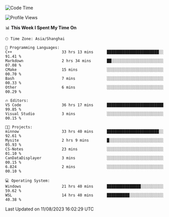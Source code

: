 <!--START_SECTION:waka-->
![Code Time](http://img.shields.io/badge/Code%20Time-1%2C145%20hrs%2039%20mins-blue)

![Profile Views](http://img.shields.io/badge/Profile%20Views-0-blue)

📊 **This Week I Spent My Time On** 

```text
🕑︎ Time Zone: Asia/Shanghai

💬 Programming Languages: 
C++                      33 hrs 13 mins      ███████████████████████░░   91.41 % 
Markdown                 2 hrs 34 mins       ██░░░░░░░░░░░░░░░░░░░░░░░   07.08 % 
CMake                    15 mins             ░░░░░░░░░░░░░░░░░░░░░░░░░   00.70 % 
Bash                     7 mins              ░░░░░░░░░░░░░░░░░░░░░░░░░   00.33 % 
Other                    6 mins              ░░░░░░░░░░░░░░░░░░░░░░░░░   00.29 % 

🔥 Editors: 
VS Code                  36 hrs 17 mins      █████████████████████████   99.85 % 
Visual Studio            3 mins              ░░░░░░░░░░░░░░░░░░░░░░░░░   00.15 % 

🐱‍💻 Projects: 
minnow                   33 hrs 40 mins      ███████████████████████░░   92.61 % 
Mysite                   2 hrs 9 mins        █░░░░░░░░░░░░░░░░░░░░░░░░   05.93 % 
CS-Notes                 23 mins             ░░░░░░░░░░░░░░░░░░░░░░░░░   01.10 % 
CanDataDisplayer         3 mins              ░░░░░░░░░░░░░░░░░░░░░░░░░   00.15 % 
6.824                    2 mins              ░░░░░░░░░░░░░░░░░░░░░░░░░   00.10 % 

💻 Operating System: 
Windows                  21 hrs 40 mins      ███████████████░░░░░░░░░░   59.62 % 
WSL                      14 hrs 40 mins      ██████████░░░░░░░░░░░░░░░   40.38 % 
```


 Last Updated on 11/08/2023 16:02:29 UTC
<!--END_SECTION:waka-->